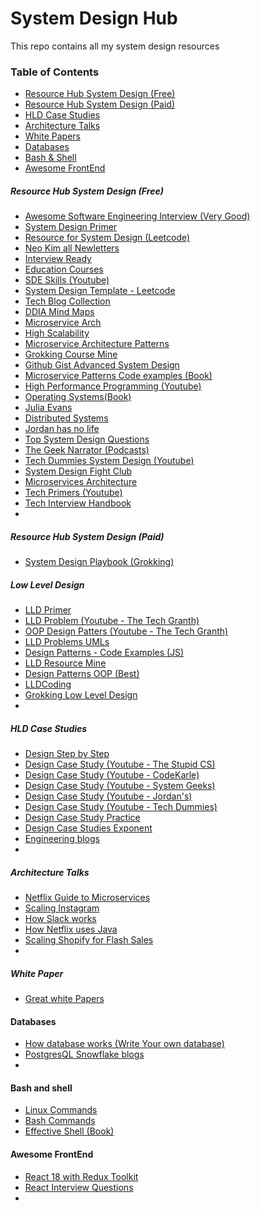 # System Design Hub
This repo contains all my system design resources

### Table of Contents


*  [Resource Hub System Design (Free)](https://github.com/sounak07/System-Design-Hub?tab=readme-ov-file#resource-hub-system-design-free)
*  [Resource Hub System Design (Paid)](https://github.com/sounak07/System-Design-Hub?tab=readme-ov-file#resource-hub-system-design-paid)
*  [HLD Case Studies](https://github.com/sounak07/System-Design-Hub#hld-case-studies)
*  [Architecture Talks](https://github.com/sounak07/System-Design-Hub#architecture-talks)
*  [White Papers](https://github.com/sounak07/System-Design-Hub?tab=readme-ov-file#white-paper)
*  [Databases](https://github.com/sounak07/System-Design-Hub#databases)
*  [Bash & Shell](https://github.com/sounak07/System-Design-Hub#bash-and-shell)
*  [Awesome FrontEnd](https://github.com/sounak07/System-Design-Hub#awesome-frontend)

##### Resource Hub System Design (Free)

-  [Awesome Software Engineering Interview (Very Good)](https://github.com/imkgarg/Awesome-Software-Engineering-Interview) 
-  [System Design Primer](https://github.com/donnemartin/system-design-primer#study-guide) 
-  [Resource for System Design (Leetcode)](https://leetcode.com/discuss/interview-question/system-design/457451/Resources-for-System-Design)
-  [Neo Kim all Newletters](https://github.com/systemdesign42/system-design?tab=readme-ov-file#c-technologies)
-  [Interview Ready](https://github.com/InterviewReady/system-design-resources)
-  [Education Courses](https://github.com/kartik1998/educative)
-  [SDE Skills (Youtube)](https://www.youtube.com/@SDESkills/playlists)
-  [System Design Template - Leetcode](https://leetcode.com/discuss/career/229177/My-System-Design-Template)
-  [Tech Blog Collection](https://github.com/kilimchoi/engineering-blogs)
-  [DDIA Mind Maps](https://medium.com/@Joker3D/mind-maps-of-designing-data-intensive-application-2b7556be92b3)
-  [Microservice Arch](https://github.com/sanyathisside/System-Design) 
-  [High Scalability](https://highscalability.com/)
-  [Microservice Architecture Patterns](https://github.com/mehmetozkaya/Design-Microservices-Architecture-with-Patterns-Principles)
-  [Grokking Course Mine](https://github.com/judylime/grokking/tree/main)
-  [Github Gist Advanced System Design](https://gist.github.com/anilpai/0da860c8295668571c4fa9fc07638e1c)  
-  [Microservice Patterns Code examples (Book)](https://github.com/microservices-patterns/ftgo-application)
-  [High Performance Programming (Youtube)](https://www.youtube.com/@HighPerformanceProgramming/playlists)
-  [Operating Systems(Book)](https://www.os-book.com/OS9/slide-dir/index.html)
-  [Julia Evans](https://jvns.ca/)
-  [Distributed Systems](https://www.youtube.com/playlist?list=PLeKd45zvjcDFUEv_ohr_HdUFe97RItdiB)
-  [Jordan has no life](https://www.youtube.com/@jordanhasnolife5163/playlists)
-  [Top System Design Questions](https://dev.to/somadevtoo/top-50-system-design-interview-questions-for-2024-5dbk)
-  [The Geek Narrator (Podcasts)](https://www.youtube.com/@TheGeekNarrator/videos)
-  [Tech Dummies System Design (Youtube)](https://www.youtube.com/@TechDummiesNarendraL/playlists)
-  [System Design Fight Club](https://www.youtube.com/@SDFC/playlists)
-  [Microservices Architecture](https://www.youtube.com/watch?v=-XGTjzz7nEs&list=PLkQkbY7JNJuDqCFncFdTzGm6cRYCF-kZO)
-  [Tech Primers (Youtube)](https://www.youtube.com/@TechPrimers/playlists)
-  [Tech Interview Handbook](https://www.techinterviewhandbook.org/)
-  

##### Resource Hub System Design (Paid)

- [System Design Playbook (Grokking)](https://www.designgurus.io/path/system-design-interview-playbook)

##### Low Level Design 

-  [LLD Primer](https://github.com/prasadgujar/low-level-design-primer/blob/master/solutions.md)
-  [LLD Problem (Youtube - The Tech Granth)](https://www.youtube.com/watch?v=zRz1GPSH50I&list=PLJN9ydlFnJsiEgyjO3D3yBhtiENymhF8G)
-  [OOP Design Patters (Youtube - The Tech Granth)](https://www.youtube.com/watch?v=-RNkWv-d4zM&list=PLJN9ydlFnJsi6-lev2fQ2f1X7YD-VPQVW)
-  [LLD Problems UMLs](https://github.com/savitansh/Object-Oriented-Design)
-  [Design Patterns - Code Examples (JS)](https://github.com/gztchan/design-patterns-in-typescript/tree/master)
-  [LLD Resource Mine](https://github.com/sbvkrishna/low-level-design?tab=readme-ov-file)
-  [Design Patterns OOP (Best)](https://www.youtube.com/playlist?list=PLrhzvIcii6GNjpARdnO4ueTUAVR9eMBpc)
-  [LLDCoding](https://lldcoding.com/)
-  [Grokking Low Level Design](https://github.com/tssovi/grokking-the-object-oriented-design-interview/tree/master)
-  
##### HLD Case Studies

-  [Design Step by Step](https://www.youtube.com/watch?v=bUHFg8CZFws)
-  [Design Case Study (Youtube - The Stupid CS)](https://www.youtube.com/playlist?list=PLHNJ91XSF3wzT6BaLVi4WbnuHcfZSXMek)
-  [Design Case Study (Youtube - CodeKarle)](https://www.youtube.com/watch?v=3loACSxowRU&list=PLhgw50vUymycJPN6ZbGTpVKAJ0cL4OEH3)
-  [Design Case Study (Youtube - System Geeks)](https://www.youtube.com/watch?v=qB4NEX2Ez1U&list=PLRj3ABoGhqMkdxDaTXFYTFxqyOlLrzMzO)
- [Design Case Study (Youtube - Jordan's)](https://www.youtube.com/playlist?list=PLjTveVh7FakJOoY6GPZGWHHl4shhDT8iV)
- [Design Case Study (Youtube - Tech Dummies)](https://www.youtube.com/playlist?list=PLkQkbY7JNJuC99VDJcpQdww-4aT3QhdJv)
-  [Design Case Study Practice](https://leetdesign.com)
-  [Design Case Studies Exponent](https://www.youtube.com/playlist?list=PLrtCHHeadkHp92TyPt1Fj452_VGLipJnL)
-  [Engineering blogs](https://draft.dev/learn/engineering-blogs)
-  

##### Architecture Talks

-  [Netflix Guide to Microservices](https://www.youtube.com/watch?v=CZ3wIuvmHeM)
-  [Scaling Instagram](https://www.youtube.com/watch?v=hnpzNAPiC0E&t=402s)
-  [How Slack works](https://www.youtube.com/watch?v=WE9c9AZe-DY&t=56s)
-  [How Netflix uses Java](https://www.youtube.com/watch?v=BaUrpq_7KMk)
-  [Scaling Shopify for Flash Sales](https://www.youtube.com/watch?v=MV5Kdwzwcag)
-  

##### White Paper

- [Great white Papers](https://github.com/sharanyaa/grok_sdi_educative/tree/master)


#### Databases

-  [How database works (Write Your own database)](https://cstack.github.io/db_tutorial/)
-  [PostgresQL Snowflake blogs](https://www.snowdba.com/postgresql-blogs/)
-  

#### Bash and shell 

-  [Linux Commands](https://docs.google.com/document/d/1BCJ3iRYAif4MGxEn9j5N6dyu8-0YGA5xgHq-ldnV3po/edit#heading=h.mn2atvyoqdiv)
-  [Bash Commands](https://github.com/onceupon/Bash-Oneliner)
-  [Effective Shell (Book)](https://effective-shell.com/)


#### Awesome FrontEnd

-  [React 18 with Redux Toolkit](https://www.youtube.com/watch?v=2-crBg6wpp0&t=1s)
-  [React Interview Questions](https://github.com/sudheerj/reactjs-interview-questions)
-  